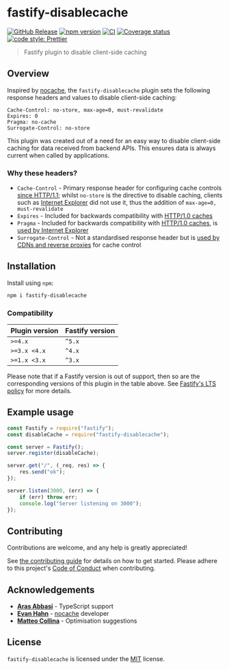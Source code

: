 # fastify-disablecache

[![GitHub Release](https://img.shields.io/github/release/Fdawgs/fastify-disablecache.svg)](https://github.com/Fdawgs/fastify-disablecache/releases/latest/)
[![npm version](https://img.shields.io/npm/v/fastify-disablecache)](https://npmjs.com/package/fastify-disablecache)
[![CI](https://github.com/Fdawgs/fastify-disablecache/actions/workflows/ci.yml/badge.svg?branch=main)](https://github.com/Fdawgs/fastify-disablecache/actions/workflows/ci.yml)
[![Coverage status](https://coveralls.io/repos/github/Fdawgs/fastify-disablecache/badge.svg?branch=main)](https://coveralls.io/github/Fdawgs/fastify-disablecache?branch=main)
[![code style: Prettier](https://img.shields.io/badge/code_style-prettier-ff69b4.svg?style=flat)](https://github.com/prettier/prettier)

> Fastify plugin to disable client-side caching

## Overview

Inspired by [nocache](https://github.com/helmetjs/nocache), the `fastify-disablecache` plugin sets the following response headers and values to disable client-side caching:

```
Cache-Control: no-store, max-age=0, must-revalidate
Expires: 0
Pragma: no-cache
Surrogate-Control: no-store
```

This plugin was created out of a need for an easy way to disable client-side caching for data received from backend APIs. This ensures data is always current when called by applications.

### Why these headers?

- `Cache-Control` - Primary response header for configuring cache controls [since HTTP/1.1](https://httpwg.org/specs/rfc7234.html#header.cache-control); whilst `no-store` is the directive to disable caching, clients such as [Internet Explorer](https://learn.microsoft.com/en-us/troubleshoot/developer/browsers/connectivity-navigation/how-to-prevent-caching#the-cache-control-header) did not use it, thus the addition of `max-age=0, must-revalidate`
- `Expires` - Included for backwards compatibility with [HTTP/1.0 caches](https://w3.org/Protocols/HTTP/1.0/spec.html#Expires)
- `Pragma` - Included for backwards compatibility with [HTTP/1.0 caches](https://w3.org/Protocols/HTTP/1.0/spec.html#Pragma), is [used by Internet Explorer](https://docs.microsoft.com/en-us/troubleshoot/developer/browsers/connectivity-navigation/how-to-prevent-caching#the-pragma-no-cache-header)
- `Surrogate-Control` - Not a standardised response header but is [used by CDNs and reverse proxies](https://w3.org/TR/edge-arch/) for cache control

## Installation

Install using `npm`:

```bash
npm i fastify-disablecache
```

### Compatibility

| Plugin version | Fastify version |
| -------------- | --------------- |
| `>=4.x`        | `^5.x`          |
| `>=3.x <4.x`   | `^4.x`          |
| `>=1.x <3.x`   | `^3.x`          |

Please note that if a Fastify version is out of support, then so are the corresponding versions of this plugin
in the table above.
See [Fastify's LTS policy](https://github.com/fastify/fastify/blob/main/docs/Reference/LTS.md) for more details.

## Example usage

```js
const Fastify = require("fastify");
const disableCache = require("fastify-disablecache");

const server = Fastify();
server.register(disableCache);

server.get("/", (_req, res) => {
	res.send("ok");
});

server.listen(3000, (err) => {
	if (err) throw err;
	console.log("Server listening on 3000");
});
```

## Contributing

Contributions are welcome, and any help is greatly appreciated!

See [the contributing guide](https://github.com/Fdawgs/.github/blob/main/CONTRIBUTING.md) for details on how to get started.
Please adhere to this project's [Code of Conduct](https://github.com/Fdawgs/.github/blob/main/CODE_OF_CONDUCT.md) when contributing.

## Acknowledgements

- [**Aras Abbasi**](https://github.com/uzlopak) - TypeScript support
- [**Evan Hahn**](https://github.com/EvanHahn) - [nocache](https://github.com/helmetjs/nocache) developer
- [**Matteo Collina**](https://github.com/mcollina) - Optimisation suggestions

## License

`fastify-disablecache` is licensed under the [MIT](./LICENSE) license.
